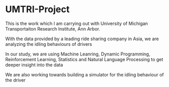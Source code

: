 # UMTRI-Project
This is the work which I am carrying out with University of Michigan Transportaiton Research Institute, Ann Arbor.

With the data provided by a leading ride sharing company in Asia, we are analyzing the idling behaviours of drivers

In our study, we are using Machine Leanring, Dynamic Programming, Reinforcement Learning, Statistics and Natural Language Processing to get deeper insight into the data

We are also working towards building a simulator for the idling behaviour of the driver
